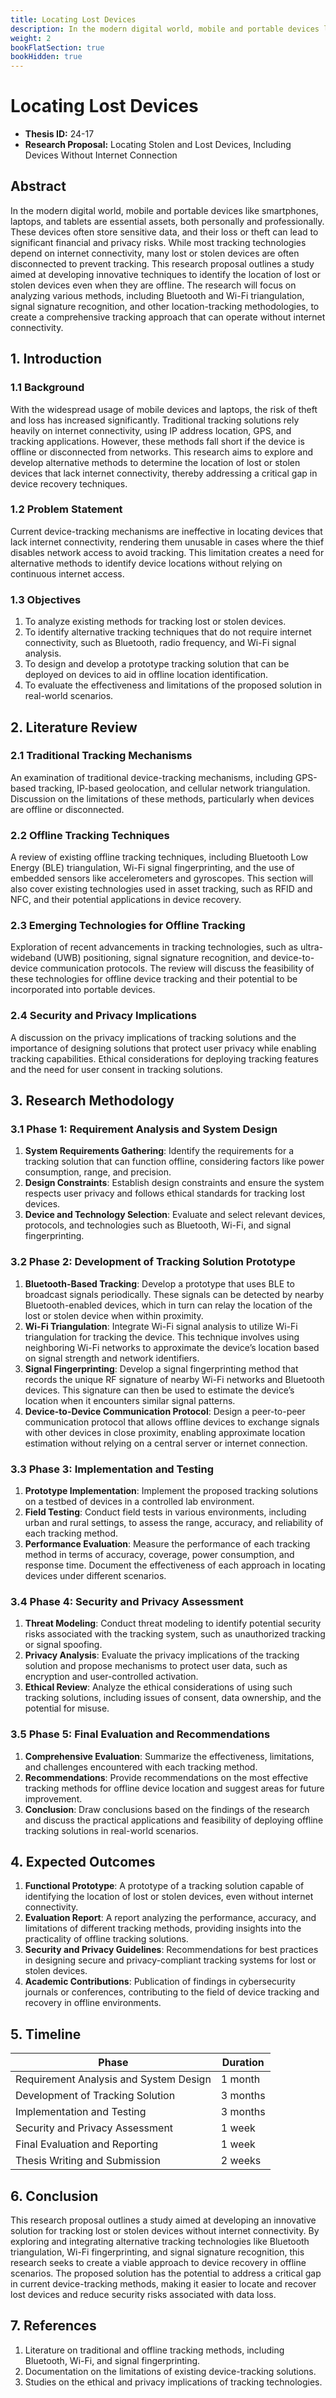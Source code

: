 ```yaml
---
title: Locating Lost Devices
description: In the modern digital world, mobile and portable devices like smartphones, laptops, and tablets are essential assets, both personally and professionally. These devices often store sensitive data, and their loss or theft can lead to significant financial and privacy risks. While most tracking technologies depend on internet connectivity, many lost or stolen devices are often disconnected to prevent tracking. This research proposal outlines a study aimed at developing innovative techniques to identify the location of lost or stolen devices even when they are offline. The research will focus on analyzing various methods, including Bluetooth and Wi-Fi triangulation, signal signature recognition, and other location-tracking methodologies, to create a comprehensive tracking approach that can operate without internet connectivity..
weight: 2
bookFlatSection: true
bookHidden: true
---
```


# Locating Lost Devices

- **Thesis ID:** 24-17
- **Research Proposal:** Locating Stolen and Lost Devices, Including Devices Without Internet Connection

## Abstract

In the modern digital world, mobile and portable devices like smartphones, laptops, and tablets are essential assets, both personally and professionally. These devices often store sensitive data, and their loss or theft can lead to significant financial and privacy risks. While most tracking technologies depend on internet connectivity, many lost or stolen devices are often disconnected to prevent tracking. This research proposal outlines a study aimed at developing innovative techniques to identify the location of lost or stolen devices even when they are offline. The research will focus on analyzing various methods, including Bluetooth and Wi-Fi triangulation, signal signature recognition, and other location-tracking methodologies, to create a comprehensive tracking approach that can operate without internet connectivity.

## 1. Introduction

### 1.1 Background

With the widespread usage of mobile devices and laptops, the risk of theft and loss has increased significantly. Traditional tracking solutions rely heavily on internet connectivity, using IP address location, GPS, and tracking applications. However, these methods fall short if the device is offline or disconnected from networks. This research aims to explore and develop alternative methods to determine the location of lost or stolen devices that lack internet connectivity, thereby addressing a critical gap in device recovery techniques.

### 1.2 Problem Statement

Current device-tracking mechanisms are ineffective in locating devices that lack internet connectivity, rendering them unusable in cases where the thief disables network access to avoid tracking. This limitation creates a need for alternative methods to identify device locations without relying on continuous internet access.

### 1.3 Objectives

1. To analyze existing methods for tracking lost or stolen devices.
2. To identify alternative tracking techniques that do not require internet connectivity, such as Bluetooth, radio frequency, and Wi-Fi signal analysis.
3. To design and develop a prototype tracking solution that can be deployed on devices to aid in offline location identification.
4. To evaluate the effectiveness and limitations of the proposed solution in real-world scenarios.

## 2. Literature Review

### 2.1 Traditional Tracking Mechanisms

An examination of traditional device-tracking mechanisms, including GPS-based tracking, IP-based geolocation, and cellular network triangulation. Discussion on the limitations of these methods, particularly when devices are offline or disconnected.

### 2.2 Offline Tracking Techniques

A review of existing offline tracking techniques, including Bluetooth Low Energy (BLE) triangulation, Wi-Fi signal fingerprinting, and the use of embedded sensors like accelerometers and gyroscopes. This section will also cover existing technologies used in asset tracking, such as RFID and NFC, and their potential applications in device recovery.

### 2.3 Emerging Technologies for Offline Tracking

Exploration of recent advancements in tracking technologies, such as ultra-wideband (UWB) positioning, signal signature recognition, and device-to-device communication protocols. The review will discuss the feasibility of these technologies for offline device tracking and their potential to be incorporated into portable devices.

### 2.4 Security and Privacy Implications

A discussion on the privacy implications of tracking solutions and the importance of designing solutions that protect user privacy while enabling tracking capabilities. Ethical considerations for deploying tracking features and the need for user consent in tracking solutions.

## 3. Research Methodology

### 3.1 Phase 1: Requirement Analysis and System Design

1. **System Requirements Gathering**: Identify the requirements for a tracking solution that can function offline, considering factors like power consumption, range, and precision.
2. **Design Constraints**: Establish design constraints and ensure the system respects user privacy and follows ethical standards for tracking lost devices.
3. **Device and Technology Selection**: Evaluate and select relevant devices, protocols, and technologies such as Bluetooth, Wi-Fi, and signal fingerprinting.

### 3.2 Phase 2: Development of Tracking Solution Prototype

1. **Bluetooth-Based Tracking**: Develop a prototype that uses BLE to broadcast signals periodically. These signals can be detected by nearby Bluetooth-enabled devices, which in turn can relay the location of the lost or stolen device when within proximity.
2. **Wi-Fi Triangulation**: Integrate Wi-Fi signal analysis to utilize Wi-Fi triangulation for tracking the device. This technique involves using neighboring Wi-Fi networks to approximate the device’s location based on signal strength and network identifiers.
3. **Signal Fingerprinting**: Develop a signal fingerprinting method that records the unique RF signature of nearby Wi-Fi networks and Bluetooth devices. This signature can then be used to estimate the device’s location when it encounters similar signal patterns.
4. **Device-to-Device Communication Protocol**: Design a peer-to-peer communication protocol that allows offline devices to exchange signals with other devices in close proximity, enabling approximate location estimation without relying on a central server or internet connection.

### 3.3 Phase 3: Implementation and Testing

1. **Prototype Implementation**: Implement the proposed tracking solutions on a testbed of devices in a controlled lab environment.
2. **Field Testing**: Conduct field tests in various environments, including urban and rural settings, to assess the range, accuracy, and reliability of each tracking method.
3. **Performance Evaluation**: Measure the performance of each tracking method in terms of accuracy, coverage, power consumption, and response time. Document the effectiveness of each approach in locating devices under different scenarios.

### 3.4 Phase 4: Security and Privacy Assessment

1. **Threat Modeling**: Conduct threat modeling to identify potential security risks associated with the tracking system, such as unauthorized tracking or signal spoofing.
2. **Privacy Analysis**: Evaluate the privacy implications of the tracking solution and propose mechanisms to protect user data, such as encryption and user-controlled activation.
3. **Ethical Review**: Analyze the ethical considerations of using such tracking solutions, including issues of consent, data ownership, and the potential for misuse.

### 3.5 Phase 5: Final Evaluation and Recommendations

1. **Comprehensive Evaluation**: Summarize the effectiveness, limitations, and challenges encountered with each tracking method.
2. **Recommendations**: Provide recommendations on the most effective tracking methods for offline device location and suggest areas for future improvement.
3. **Conclusion**: Draw conclusions based on the findings of the research and discuss the practical applications and feasibility of deploying offline tracking solutions in real-world scenarios.

## 4. Expected Outcomes

1. **Functional Prototype**: A prototype of a tracking solution capable of identifying the location of lost or stolen devices, even without internet connectivity.
2. **Evaluation Report**: A report analyzing the performance, accuracy, and limitations of different tracking methods, providing insights into the practicality of offline tracking solutions.
3. **Security and Privacy Guidelines**: Recommendations for best practices in designing secure and privacy-compliant tracking systems for lost or stolen devices.
4. **Academic Contributions**: Publication of findings in cybersecurity journals or conferences, contributing to the field of device tracking and recovery in offline environments.

## 5. Timeline

| Phase                                   | Duration   |
|-----------------------------------------|------------|
| Requirement Analysis and System Design  | 1 month    |
| Development of Tracking Solution        | 3 months   |
| Implementation and Testing              | 3 months   |
| Security and Privacy Assessment         | 1 week     |
| Final Evaluation and Reporting          | 1 week     |
| Thesis Writing and Submission           | 2 weeks    |

## 6. Conclusion

This research proposal outlines a study aimed at developing an innovative solution for tracking lost or stolen devices without internet connectivity. By exploring and integrating alternative tracking technologies like Bluetooth triangulation, Wi-Fi fingerprinting, and signal signature recognition, this research seeks to create a viable approach to device recovery in offline scenarios. The proposed solution has the potential to address a critical gap in current device-tracking methods, making it easier to locate and recover lost devices and reduce security risks associated with data loss.

## 7. References

1. Literature on traditional and offline tracking methods, including Bluetooth, Wi-Fi, and signal fingerprinting.
2. Documentation on the limitations of existing device-tracking solutions.
3. Studies on the ethical and privacy implications of tracking technologies.

